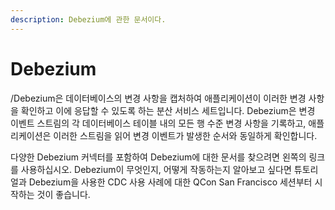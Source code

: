 ```yaml
---
description: Debezium에 관한 문서이다.
---
```


# Debezium

/Debezium은 데이터베이스의 변경 사항을 캡처하여 애플리케이션이 이러한 변경 사항을 확인하고 이에 응답할 수 있도록 하는 분산 서비스 세트입니다. Debezium은 변경 이벤트 스트림의 각 데이터베이스 테이블 내의 모든 행 수준 변경 사항을 기록하고, 애플리케이션은 이러한 스트림을 읽어 변경 이벤트가 발생한 순서와 동일하게 확인합니다.

다양한 Debezium 커넥터를 포함하여 Debezium에 대한 문서를 찾으려면 왼쪽의 링크를 사용하십시오. Debezium이 무엇인지, 어떻게 작동하는지 알아보고 싶다면 튜토리얼과 Debezium을 사용한 CDC 사용 사례에 대한 QCon San Francisco 세션부터 시작하는 것이 좋습니다.
